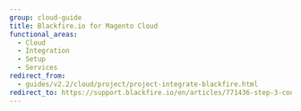 ```yaml
---
group: cloud-guide
title: Blackfire.io for Magento Cloud
functional_areas:
  - Cloud
  - Integration
  - Setup
  - Services
redirect_from:
  - guides/v2.2/cloud/project/project-integrate-blackfire.html
redirect_to: https://support.blackfire.io/en/articles/771436-step-3-configure-blackfire-to-run-in-all-magento-cloud-environments
---
```

